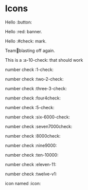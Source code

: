 # Icons

Hello :button:

Hello :red: banner.

Hello :#check: mark.

Team:rocket:blasting off again.

This is a :a-10-check: that should work

number check :1-check:

number check :two-2-check:

number check :three-3-check:

number check :four4check:

number check :5-check:

number check :six-6000-check:

number check :seven7000check:

number check :8000check:

number check :nine9000:

number check :ten-10000:

number check :eleven-11:

number check :twelve-v1:

icon named :icon:
